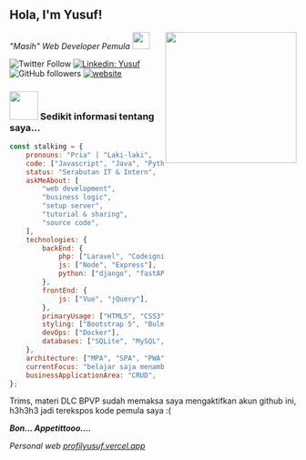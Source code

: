 <h2>Hola, I'm Yusuf!</h2>
<img align='right' src="https://media.giphy.com/media/M9gbBd9nbDrOTu1Mqx/giphy.gif" width="230">
<p><em>"Masih" Web Developer Pemula</em> <img src="https://media.giphy.com/media/WUlplcMpOCEmTGBtBW/giphy.gif" width="30"> </p>

![Twitter Follow](https://img.shields.io/twitter/follow/limitedYusuf?label=Follow)
[![Linkedin: Yusuf](https://img.shields.io/badge/-Muhammad%20Yusuf-blue?style=flat-square&logo=Linkedin&logoColor=white&link=#)](#)
![GitHub followers](https://img.shields.io/github/followers/limitedYusuf?label=Follow&style=social)
[![website](https://img.shields.io/badge/Website-46a2f1.svg?&style=flat-square&logo=Google-Chrome&logoColor=white&link=https://profilyusuf.vercel.app)](https://profilyusuf.vercel.app)

### <img src="https://media.giphy.com/media/VgCDAzcKvsR6OM0uWg/giphy.gif" width="50"> Sedikit informasi tentang saya...

```javascript
const stalking = {
	pronouns: "Pria" | "Laki-laki",
	code: ["Javascript", "Java", "Python", "PHP", "Brainf*ck"],
	status: "Serabutan IT & Intern",
	askMeAbout: [
		"web development",
		"business logic",
		"setup server",
		"tutorial & sharing",
		"source code",
	],
	technologies: {
		backEnd: {
			php: ["Laravel", "Codeigniter"],
			js: ["Node", "Express"],
			python: ["django", "fastAPI"],
		},
		frontEnd: {
			js: ["Vue", "jQuery"],
		},
		primaryUsage: ["HTML5", "CSS3"],
		styling: ["Bootstrap 5", "Bulma", "Material UI"],
		devOps: ["Docker"],
		databases: ["SQLite", "MySQL", "postgreSQL", "redis"],
	},
	architecture: ["MPA", "SPA", "PWA"],
	currentFocus: "belajar saja menambah insight",
	businessApplicationArea: "CRUD",
};
```

<p>Trims, materi DLC BPVP sudah memaksa saya mengaktifkan akun github ini, h3h3h3 jadi terekspos kode pemula saya :( </p>
<em><b>Bon... Appetittooo....</b></em>

<p><em>Personal web <a href="https://profilyusuf.vercel.app" target="_blank">profilyusuf.vercel.app</a>
